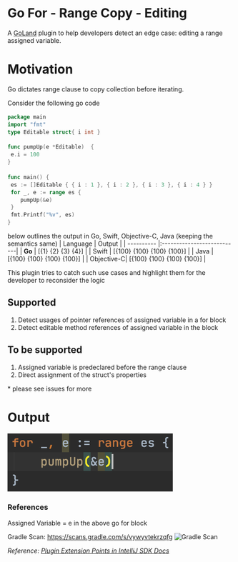 # Go For - Range Copy - Editing 
A [GoLand](https://www.jetbrains.com/go/) plugin to help developers detect an edge case: editing a range assigned variable.

# Motivation
Go dictates range clause to copy collection before iterating.

Consider the following go code
```go
package main
import "fmt"
type Editable struct{ i int }

func pumpUp(e *Editable)  {
 e.i = 100
}

func main() {
 es := []Editable { { i : 1 }, { i : 2 }, { i : 3 }, { i : 4 } }
 for _, e := range es {
 	pumpUp(&e)
 }
 fmt.Printf("%v", es)
}
```

below outlines the output in Go, Swift, Objective-C, Java (keeping the semantics same)
|  Language  | Output                     |
| ---------- |:---------------------------|
| **Go**     |  [{1} {2} {3} {4}]         |
| Swift      |  [{100} {100} {100} {100}] |
| Java       |  [{100} {100} {100} {100}] |
| Objective-C|  [{100} {100} {100} {100}] |

This plugin tries to catch such use cases and highlight them for the developer to reconsider the logic

## Supported

1. Detect usages of pointer references of assigned variable in a for block
2. Detect editable method references of assigned variable in the block

## To be supported

1. Assigned variable is predeclared before the range clause
2. Direct assignment of the struct's properties

\* please see issues for more

# Output

![Highlighted Text][file:highlighted_output.png]

### References
Assigned Variable = e in the above go for block

Gradle Scan: https://scans.gradle.com/s/vywyvtekrzqfg <img src="https://gradle.com/wp-content/themes/fuel/assets/img/branding/gradle-elephant-icon-white.svg" alt="Gradle Scan" width="50">

*Reference: [Plugin Extension Points in IntelliJ SDK Docs][docs:ep]*

[docs:ep]: https://www.jetbrains.org/intellij/sdk/docs/basics/plugin_structure/plugin_extensions.html
[file:highlighted_output.png]: .github/readme/output.png

